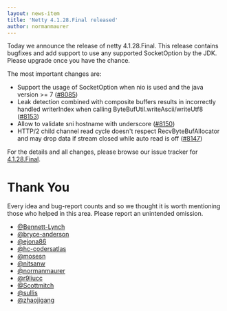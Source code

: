 ```yaml
---
layout: news-item
title: 'Netty 4.1.28.Final released'
author: normanmaurer
---
```


Today we announce the release of netty 4.1.28.Final. This release contains bugfixes and add support to use any supported SocketOption by the JDK. Please upgrade once you have the chance.

The most important changes are:

* Support the usage of SocketOption when nio is used and the java version >= 7 ([#8085](https://github.com/netty/netty/pull/8085))
* Leak detection combined with composite buffers results in incorrectly handled writerIndex when calling ByteBufUtil.writeAscii/writeUtf8 ([#8153](https://github.com/netty/netty/pull/8153))
* Allow to validate sni hostname with underscore ([#8150](https://github.com/netty/netty/pull/8150))
* HTTP/2 child channel read cycle doesn't respect RecvByteBufAllocator and may drop data if stream closed while auto read is off ([#8147](https://github.com/netty/netty/pull/8147))


For the details and all changes, please browse our issue tracker for  [4.1.28.Final](https://github.com/netty/netty/issues?q=is%3Aclosed+milestone%3A4.1.28.Final).

# Thank You

Every idea and bug-report counts and so we thought it is worth mentioning those who helped in this area. Please report an unintended omission.

* [@Bennett-Lynch](https://github.com/Bennett-Lynch)
* [@bryce-anderson](https://github.com/bryce-anderson)
* [@ejona86](https://github.com/ejona86)
* [@hc-codersatlas](https://github.com/hc-codersatlas)
* [@mosesn](https://github.com/mosesn)
* [@nitsanw](https://github.com/nitsanw)
* [@normanmaurer](https://github.com/normanmaurer)
* [@r9liucc](https://github.com/r9liucc)
* [@Scottmitch](https://github.com/Scottmitch)
* [@sullis](https://github.com/sullis)
* [@zhaojigang](https://github.com/zhaojigang)
